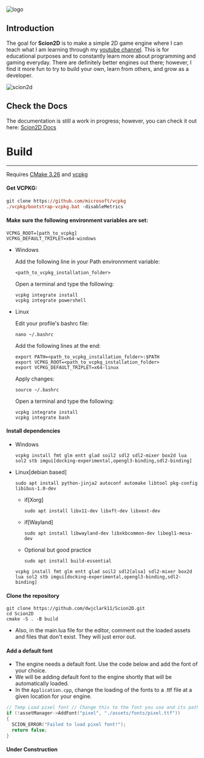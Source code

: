 
![logo](https://github.com/dwjclark11/Scion2D/assets/63356975/cc26ef0c-b190-4af9-9ac1-cac8cd9f2ed5)

## Introduction
The goal for **Scion2D** is to make a simple 2D game engine where I can teach what I am learning through my [youtube channel](https://www.youtube.com/playlist?list=PL3HUvSWOJR7XRDwVVQqqWO-zyyscb8L-v). 
This is for educational purposes and to constantly learn more about programming and gaming everyday. There are definitely better 
engines out there; however, I find it more fun to try to build your own, learn from others, and grow as a developer.

![scion2d](https://github.com/dwjclark11/Scion2D/assets/63356975/ba9c466d-780d-4217-bf9e-5ed0dc4981d9)

## Check the Docs
The documentation is still a work in progress; however, you can check it out here:
[Scion2D Docs](https://dwjclark11.github.io/Scion2D_Docs/)

# Build
----
Requires [CMake 3.26](https://cmake.org/) and [vcpkg](https://github.com/microsoft/vcpkg)
#### Get VCPKG:
```ps
git clone https://github.com/microsoft/vcpkg
./vcpkg/bootstrap-vcpkg.bat -disableMetrics
```
#### Make sure the following environment variables are set:
```
VCPKG_ROOT=[path_to_vcpkg]
VCPKG_DEFAULT_TRIPLET=x64-windows
```

- Windows

    Add the following line in your Path environnment variable:
    ```
    <path_to_vcpkg_installation_folder>
    ```

    Open a terminal and type the following:
    ```
    vcpkg integrate install
    vcpkg integrate powershell
    ```

- Linux

    Edit your profile's bashrc file:
    ```
    nano ~/.bashrc
    ```
    Add the following lines at the end:
    ```
    export PATH=<path_to_vcpkg_installation_folder>:$PATH
    export VCPKG_ROOT=<path_to_vcpkg_installation_folder>
    export VCPKG_DEFAULT_TRIPLET=x64-linux
    ```
    Apply changes:
    ```
    source ~/.bashrc
    ```

    Open a terminal and type the following:
    ```
    vcpkg integrate install
    vcpkg integrate bash
    ```
    
#### Install dependencies 
- Windows
    ```
    vcpkg install fmt glm entt glad soil2 sdl2 sdl2-mixer box2d lua sol2 stb imgui[docking-experimental,opengl3-binding,sdl2-binding]
    ```
- Linux[debian based]
    ```
    sudo apt install python-jinja2 autoconf automake libtool pkg-config libibus-1.0-dev
    ```
    * if[Xorg]
         ```
        sudo apt install libx11-dev libxft-dev libxext-dev
        ```
    * if[Wayland]
        ```
        sudo apt install libwayland-dev libxkbcommon-dev libegl1-mesa-dev
        ```
    * Optional but good practice
        ```
        sudo apt install build-essential
        ```
    ```
    vcpkg install fmt glm entt glad soil2 sdl2[alsa] sdl2-mixer box2d lua sol2 stb imgui[docking-experimental,opengl3-binding,sdl2-binding]
    ```

#### Clone the repository 
```
git clone https://github.com/dwjclark11/Scion2D.git
cd Scion2D
cmake -S . -B build
```
 
* Also, in the main.lua file for the editor, comment out the loaded assets and files that don't exist. They will just error out.

#### Add a default font
* The engine needs a default font. Use the code below and add the font of your choice.
* We will be adding default font to the engine shortly that will be automatically loaded.
* In the ```Application.cpp```, change the loading of the fonts to a .ttf file at a given location for your engine.

```cpp
// Temp Load pixel font // Change this to the font you use and its path
if (!assetManager->AddFont("pixel", "./assets/fonts/pixel.ttf"))
{
  SCION_ERROR("Failed to load pixel font!");
  return false;
}
``` 
#### Under Construction
